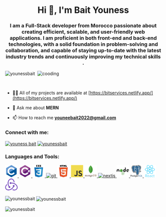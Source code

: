 <h1 align="center">Hi 👋, I'm Bait Youness</h1>
<h3 align="center">I am a Full-Stack developer from Morocco  passionate about creating efficient, scalable, and user-friendly web applications. I am proficient in both front-end and back-end technologies, with a solid foundation in problem-solving and collaboration, and capable of staying up-to-date with the latest industry trends and continuously improving my technical skills .</h3>
<img  align="right" width="400"  src="https://cdn.prod.website-files.com/6344c9cef89d6f2270a38908/64dfc8162b86aaaa4236ed07_Header-p-800.webp" alt="cooding" /> 

<p align="left"> <img src="https://komarev.com/ghpvc/?username=younessbait&label=Profile%20views&color=0e75b6&style=flat" alt="younessbait" /> </p>

<p align="left"> <a href="https://twitter.com/" target="blank"><img src="https://img.shields.io/twitter/follow/?logo=twitter&style=for-the-badge" alt="" /></a> </p>

- 👨‍💻 All of my projects are available at [https://bitservices.netlify.app/](https://bitservices.netlify.app/)

- 💬 Ask me about **MERN**

- 📫 How to reach me **youneebait2022@gmail.com**

<h3 align="left">Connect with me:</h3>
<p align="left">
<a href="https://linkedin.com/in/youness bait" target="blank"><img align="center" src="https://raw.githubusercontent.com/rahuldkjain/github-profile-readme-generator/master/src/images/icons/Social/linked-in-alt.svg" alt="youness bait" height="30" width="40" /></a>
<a href="https://instagram.com/younessbait" target="blank"><img align="center" src="https://raw.githubusercontent.com/rahuldkjain/github-profile-readme-generator/master/src/images/icons/Social/instagram.svg" alt="younessbait" height="30" width="40" /></a>
</p>

<h3 align="left">Languages and Tools:</h3>
<p align="left"> <a href="https://www.cprogramming.com/" target="_blank" rel="noreferrer"> <img src="https://raw.githubusercontent.com/devicons/devicon/master/icons/c/c-original.svg" alt="c" width="40" height="40"/> </a> <a href="https://www.w3schools.com/cs/" target="_blank" rel="noreferrer"> <img src="https://raw.githubusercontent.com/devicons/devicon/master/icons/csharp/csharp-original.svg" alt="csharp" width="40" height="40"/> </a> <a href="https://www.w3schools.com/css/" target="_blank" rel="noreferrer"> <img src="https://raw.githubusercontent.com/devicons/devicon/master/icons/css3/css3-original-wordmark.svg" alt="css3" width="40" height="40"/> </a> <a href="https://git-scm.com/" target="_blank" rel="noreferrer"> <img src="https://www.vectorlogo.zone/logos/git-scm/git-scm-icon.svg" alt="git" width="40" height="40"/> </a> <a href="https://www.w3.org/html/" target="_blank" rel="noreferrer"> <img src="https://raw.githubusercontent.com/devicons/devicon/master/icons/html5/html5-original-wordmark.svg" alt="html5" width="40" height="40"/> </a> <a href="https://developer.mozilla.org/en-US/docs/Web/JavaScript" target="_blank" rel="noreferrer"> <img src="https://raw.githubusercontent.com/devicons/devicon/master/icons/javascript/javascript-original.svg" alt="javascript" width="40" height="40"/> </a> <a href="https://www.mongodb.com/" target="_blank" rel="noreferrer"> <img src="https://raw.githubusercontent.com/devicons/devicon/master/icons/mongodb/mongodb-original-wordmark.svg" alt="mongodb" width="40" height="40"/> </a> <a href="https://nextjs.org/" target="_blank" rel="noreferrer"> <img src="https://cdn.worldvectorlogo.com/logos/nextjs-2.svg" alt="nextjs" width="40" height="40"/> </a> <a href="https://nodejs.org" target="_blank" rel="noreferrer"> <img src="https://raw.githubusercontent.com/devicons/devicon/master/icons/nodejs/nodejs-original-wordmark.svg" alt="nodejs" width="40" height="40"/> </a> <a href="https://www.postgresql.org" target="_blank" rel="noreferrer"> <img src="https://raw.githubusercontent.com/devicons/devicon/master/icons/postgresql/postgresql-original-wordmark.svg" alt="postgresql" width="40" height="40"/> </a> <a href="https://reactjs.org/" target="_blank" rel="noreferrer"> <img src="https://raw.githubusercontent.com/devicons/devicon/master/icons/react/react-original-wordmark.svg" alt="react" width="40" height="40"/> </a> <a href="https://redux.js.org" target="_blank" rel="noreferrer"> <img src="https://raw.githubusercontent.com/devicons/devicon/master/icons/redux/redux-original.svg" alt="redux" width="40" height="40"/> </a> <a href="https://tailwindcss.com/" target="_blank" rel="noreferrer"> 
  </a> </p>

<p><img align="left" src="https://github-readme-stats.vercel.app/api/top-langs?username=younessbait&show_icons=true&locale=en&layout=compact" alt="younessbait" /></p>

<p>&nbsp;<img align="center" src="https://github-readme-stats.vercel.app/api?username=younessbait&show_icons=true&locale=en" alt="younessbait" /></p>

<p><img align="center" src="https://github-readme-streak-stats.herokuapp.com/?user=younessbait&" alt="younessbait" /></p>
